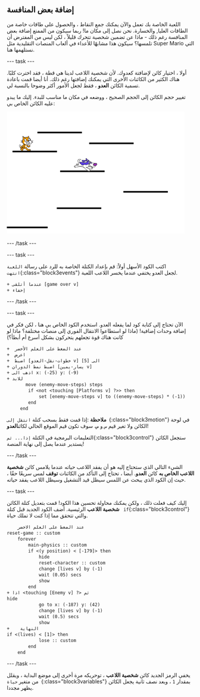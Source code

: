 ## إضافة بعض المنافسة

اللعبة الخاصة بك تعمل والآن يمكنك جمع النقاط ، والحصول على طاقات خاصة من الطاقات العليا, والخسارة. نحن نصل إلى مكان ما! ربما سيكون من الممتع إضافة بعض المنافسة رغم ذلك - ماذا عن تضمين شخصية تتحرك قليلاً ، لكن ليس من المفترض أن تلمسها؟ سيكون هذا مشابهًا للأعداء في ألعاب المنصات التقليدية مثل Super Mario التي نستلهمها هنا.

--- task ---

أولا ، اختيار كائن لإضافتة كعدوك. لأن شخصية اللاعب لدينا هي قطة ، فقد اخترت كلبًا. هناك الكثير من الكائنات الأخرى التي يمكنك إضافتها رغم ذلك. أنا أيضا قمت باعادة تسمية الكائن **العدو** ، فقط لجعل الأمور أكثر وضوحا بالنسبة لي.

تغيير حجم الكائن إلى الحجم الصحيح ، ووضعه في مكان ما مناسب للبدء. إليك ما يبدو عليه الكائن الخاص بي:

![كائن العدو الكلب](images/enemySprite.png)

--- /task ---

--- task ---

اكتب الكود الأسهل أولاً: قم بإعداد الكتلة الخاصة به للرد على رسالة ` اللعبة انتهت `{:class="block3events"} لجعل العدو يختفي عندما يخسر اللاعب اللعبة.

```blocks3
+ عندما أتلقى [game over v]
+ إخفاء
```

--- /task ---

--- task ---

الآن تحتاج إلى كتابة كود لما يفعله العدو. استخدم الكود الخاص بي هنا ، لكن فكر في إضافة وحدات إضافية! (ماذا لو استطاعوا الانتقال الفوري إلى منصات مختلفة؟ ماذا لو كانت هناك قوة تجعلهم يتحركون بشكل أسرع أم أبطأ؟)

```blocks3
+  عند الضغط على العلم الأخضر
+  اعرض
+  اضبط [خطوات-نقل-العدو v] الى [5]
+ اضبط نمط الدوران [يسار-يمين v]
+ اذهب الى x: (-25) y: (-9)        
+ للابد
       move (enemy-move-steps) steps
        if <not <touching [Platforms v] ?>> then
            set [enemy-move-steps v] to ((enemy-move-steps) * (-1))
        end
     end
```

**ملاحظة** :إذا قمت فقط بسحب كتلة `انتقل إلى `{:class="block3motion"} في لوحة الكائن ولا تغير قيم `س` و `ص`، سوف تكون قيم الموقع الحالي لكائن**العدو**!

التعليمات البرمجية في الكتلة ` إذا... ثم `{:class="block3control"} ستجعل الكائن يستدير عندما يصل إلى نهاية المنصة!

--- /task ---

الشيء التالي الذي ستحتاج إليه هو أن يفقد اللاعب حياته عندما يلامس كائن **شخصية اللاعب الخاص به** كائن **العدو**. أيضا ، تحتاج إلى التأكد من الكائنات **توقف** لمس سريعًا حقًا ، حيث إن الكود الذي يبحث عن اللمس سيظل قيد التشغيل وسيظل اللاعب يفقد حياته.

--- task ---

إليك كيف فعلت ذلك ، ولكن يمكنك محاولة تحسين هذا الكود! قمت بتعديل كتلة الكائن **شخصية اللاعب** الرئيسية. أضف الكود الجديد قبل كتلة ` if`{:class="block3control"} والتي تتحقق مما إذا كنت لا تملك حياة.

```blocks3
    عند الضغط على العلم الاخضر
reset-game :: custom
    forever
        main-physics :: custom
        if <(y position) < [-179]> then
            hide
            reset-character :: custom
            change [lives v] by (-1)
            wait (0.05) secs
            show
        end
+ اذا <touching [Enemy v] ?> ثم
hide
            go to x: (-187) y: (42)
            change [lives v] by (-1)
            wait (0.5) secs
            show
+    النهاية
if <(lives) < [1]> then
            lose :: custom
        end
    end
```

--- /task ---

يخفي الرمز الجديد كائن **شخصية اللاعب** ، توحريكه مرة أخرى إلى موضع البداية ، ويقلل من متغير `حياة `{:class="block3variables"} بمقدار `1` ، وبعد نصف ثانية يجعل الكائن يظهر مجددا.